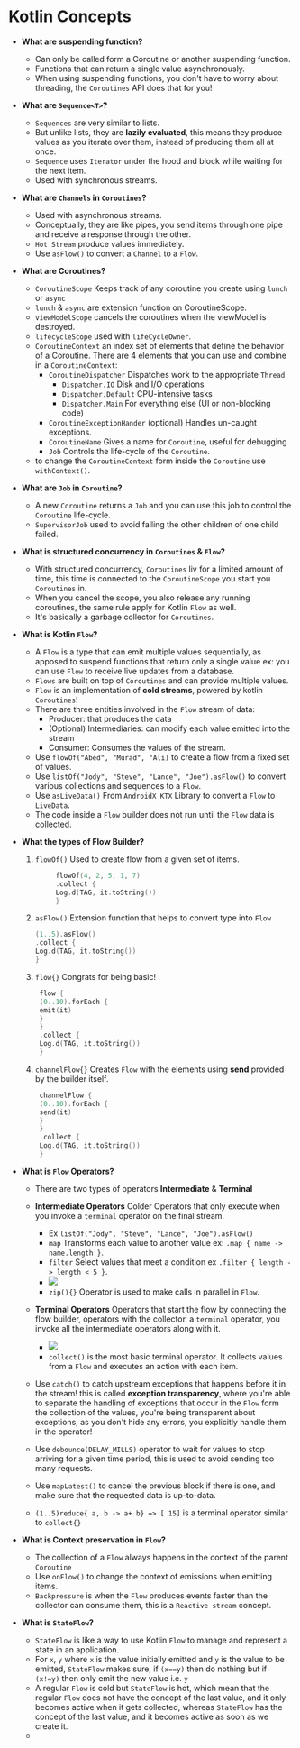 # Kotlin Concepts

* **What are suspending function?**
    - Can only be called form a Coroutine or another suspending function.
    - Functions that can return a single value asynchronously.
    - When using suspending functions, you don't have to worry about threading, the `Coroutines` API does that for you!

* **What are `Sequence<T>`?**
    - `Sequences` are very similar to lists.
    - But unlike lists, they are **lazily evaluated**, this means they produce values as you iterate over them, instead
      of producing them all at once.
    - `Sequence` uses `Iterator` under the hood and block while waiting for the next item.
    - Used with synchronous streams.

* **What are `Channels` in `Coroutines`?**
    - Used with asynchronous streams.
    - Conceptually, they are like pipes, you send items through one pipe and receive a response through the other.
    - `Hot Stream` produce values immediately.
    - Use `asFlow()` to convert a `Channel` to a `Flow`.


* **What are Coroutines?**
    - `CoroutineScope` Keeps track of any coroutine you create using `lunch` or `async`
    - `lunch` & `async` are extension function on CoroutineScope.
    - `viewModelScope` cancels the coroutines when the viewModel is destroyed.
    - `lifecycleScope` used with `lifeCycleOwner`.
    - `CoroutineContext` an index set of elements that define the behavior of a Coroutine. There are 4 elements that you
      can use and combine in a `CoroutineContext`:
        - `CoroutineDispatcher` Dispatches work to the appropriate `Thread`
            - `Dispatcher.IO` Disk and I/O operations
            - `Dispatcher.Default` CPU-intensive tasks
            - `Dispatcher.Main` For everything else (UI or non-blocking code)
        - `CoroutineExceptionHander` (optional) Handles un-caught exceptions.
        - `CoroutineName` Gives a name for `Coroutine`, useful for debugging
        - `Job` Controls the life-cycle of the `Coroutine`.
    - to change the `CoroutineContext` form inside the `Coroutine` use `withContext()`.

* **What are `Job` in `Coroutine`?**
    - A new `Coroutine` returns a `Job` and you can use this job to control the `Coroutine` life-cycle.
    - `SupervisorJob` used to avoid falling the other children of one child failed.

* **What is structured concurrency in `Coroutines` & `Flow`?**
    - With structured concurrency, `Coroutines` liv for a limited amount of time, this time is connected to
      the `CoroutineScope` you start you `Coroutines` in.
    - When you cancel the scope, you also release any running coroutines, the same rule apply for Kotlin `Flow` as well.
    - It's basically a garbage collector for `Coroutines`.

* **What is Kotlin `Flow`?**
    - A `Flow` is a type that can emit multiple values sequentially, as apposed to suspend functions that return only a
      single value ex: you can use `Flow` to receive live updates from a database.
    - `Flows` are built on top of `Coroutines` and can provide multiple values.
    - `Flow` is an implementation of **cold streams**, powered by kotlin `Coroutines`!
    - There are three entities involved in the `Flow` stream of data:
        - Producer: that produces the data
        - (Optional) Intermediaries: can modify each value emitted into the stream
        - Consumer: Consumes the values of the stream.
    - Use `flowOf("Abed", "Murad", "Ali)` to create a flow from a fixed set of values.
    - Use `listOf("Jody", "Steve", "Lance", "Joe").asFlow()` to convert various collections and sequences to a `Flow`.
    - Use `asLiveData()` From `AndroidX KTX` Library to convert a `Flow` to `LiveData`.
    - The code inside a `Flow` builder does not run until the `Flow` data is collected.

* **What the types of Flow Builder?**
    1. `flowOf()` Used to create flow from a given set of items.
       ```kotlin
            flowOf(4, 2, 5, 1, 7)
            .collect {
            Log.d(TAG, it.toString())
            }
       ```
    2. `asFlow()` Extension function that helps to convert type into `Flow`
       ```kotlin
       (1..5).asFlow()
       .collect {
       Log.d(TAG, it.toString())
       }
       ```
    3. `flow{}` Congrats for being basic!
       ```kotlin
        flow {
        (0..10).forEach {
        emit(it)
        }
        }
        .collect {
        Log.d(TAG, it.toString())
        }       
        ```
    4. `channelFlow{}` Creates `Flow` with the elements using **send** provided by the builder itself.
       ```kotlin
        channelFlow {
        (0..10).forEach {
        send(it)
        }
        }
        .collect {
        Log.d(TAG, it.toString())
        }
       ```

* **What is `Flow` Operators?**
    - There are two types of operators **Intermediate** & **Terminal**
    - **Intermediate Operators** Colder Operators that only execute when you invoke a `terminal` operator on the final
      stream.
        - Ex `listOf("Jody", "Steve", "Lance", "Joe").asFlow()`
        - `map` Transforms each value to another value ex: `.map { name -> name.length }`.
        - `filter` Select values that meet a condition ex `.filter { length -> length < 5 }`.
        - ![](https://koenig-media.raywenderlich.com/uploads/2020/05/operators-650x366.png)
        - `zip(){}` Operator is used to make calls in parallel in `Flow`.
    - **Terminal Operators** Operators that start the flow by connecting the flow builder, operators with the collector.
      a `terminal` operator, you invoke all the intermediate operators along with it.
        - ![](https://koenig-media.raywenderlich.com/uploads/2020/05/flow-650x366.png)
        - `collect()` is the most basic terminal operator. It collects values from a `Flow` and executes an action with
          each item.

    - Use `catch()` to catch upstream exceptions that happens before it in the stream! this is called **exception
      transparency**, where you're able to separate the handling of exceptions that occur in the `Flow` form the
      collection of the values, you're being transparent about exceptions, as you don't hide any errors, you explicitly
      handle them in the operator!

    - Use `debounce(DELAY_MILLS)` operator to wait for values to stop arriving for a given time period, this is used to
      avoid sending too many requests.
    - Use `mapLatest()` to cancel the previous block if there is one, and make sure that the requested data is
      up-to-data.
    - `(1..5)reduce{ a, b -> a+ b} => [ 15]` is a terminal operator similar to `collect{}`

* **What is Context preservation in `Flow`?**
    - The collection of a `Flow` always happens in the context of the parent `Coroutine`
    - Use `onFlow()` to change the context of emissions when emitting items.
    - `Backpressure` is when the `Flow` produces events faster than the collector can consume them, this is
      a `Reactive stream` concept.


* **What is `StateFlow`?**
    - `StateFlow` is like a way to use Kotlin `Flow` to manage and represent a state in an application.
    - For `x`, `y` where `x` is the value initially emitted and `y` is the value to be emitted, `StateFlow` makes sure,
      if `(x==y)` then do nothing but if `(x!=y)` then only emit the new value i.e. `y`
    - A regular `Flow` is cold but `StateFlow` is hot, which mean that the regular `Flow` does not have the concept of
      the last value, and it only becomes active when it gets collected, whereas `StateFlow`  has the concept of the
      last value, and it becomes active as soon as we create it. 
    -  